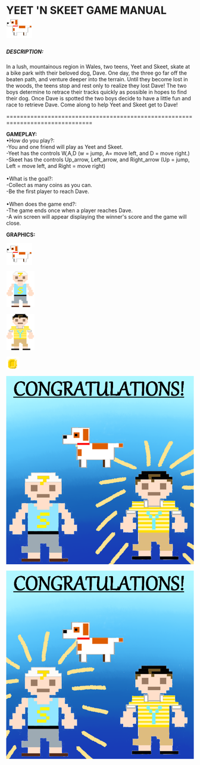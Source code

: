  <h1> YEET 'N SKEET GAME MANUAL <img src="Dave transparent resize.png" alt="" </h1>

   <h5>DESCRIPTION:</h5>
    In a lush, mountainous region in Wales, two teens, Yeet and Skeet, skate at a bike park with their beloved dog, Dave.
    One day, the three go far off the beaten path, and venture deeper into the terrain. Until they become lost in the woods, the teens stop and rest only to realize they lost Dave! The two boys determine to retrace their tracks quickly as possible in hopes to find their dog. Once Dave is spotted the two boys decide to have a little fun and race to retrieve Dave. Come along to help Yeet and Skeet get to Dave!
<p>===============================================================================</p>

**GAMEPLAY:** <br />  •How do you play?:  
      -You and one friend will play as Yeet and Skeet. 
      <br />-Yeet has the controls W,A,D (w = jump, A= move left, and D = move right.) 
      <br />-Skeet has the controls Up_arrow, Left_arrow, and Right_arrow (Up = jump, Left = move left, and Right = move right) </br>
      <br /> •What is the goal?:
      <br />-Collect as many coins as you can.
      <br />-Be the first player to reach Dave. </br>
      <br />•When does the game end?:
      <br />-The game ends once when a player reaches Dave.
      <br />-A win screen will appear displaying the winner's score and the game will close.</br>
      
**GRAPHICS:**
<p><img src="Dave transparent resize.png" alt="Dave the dog" /></p>
<p><img src="skeet transparent resize.png" alt="Skeet" /></p>
<p><img src="yeet transparent resize.png" alt="yeet" /></p>
<p><img src="coin.png" alt="coins" /></p>
<p><img src="yeet wins.png" alt="yeet win screen" /></p>
<p><img src="skeet wins.png" alt="skeet win screen" /></p>
